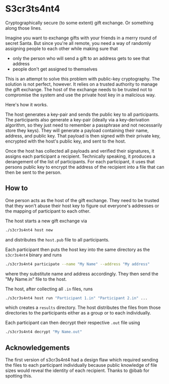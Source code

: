 # S3cr3ts4nt4

Cryptographically secure (to some extent) gift exchange. Or something along
those lines.

Imagine you want to exchange gifts with your friends in a merry round of secret
Santa. But since you're all remote, you need a way of randomly assigning people
to each other while making sure that

 * only the person who will send a gift to an address gets to see that address
 * people don't get assigned to themselves

This is an attempt to solve this problem with public-key cryptography. The
solution is not perfect, however. It relies on a trusted authority to manage
the gift exchange. The host of the exchange needs to be trusted not to
compromise the system and use the private host key in a malicious way.

Here's how it works.

The host generates a key-pair and sends the public key to all participants. The
participants also generate a key-pair (ideally via a key-derivation algorithm,
so they just need to remember a passphrase and not necessarily store they
keys). They will generate a payload containing their name, address, and public
key. That payload is then signed with their private key, encrypted with the
host's public key, and sent to the host.

Once the host has collected all payloads and verified their signatures, it
assigns each participant a recipient. Technically speaking, it produces a
derangement of the list of participants. For each participant, it uses that
persons public key to encrypt the address of the recipient into a file that can
then be sent to the person.


## How to

One person acts as the host of the gift exchange. They need to be trusted that
they won't abuse their host key to figure out everyone's addresses or the
mapping of participant to each other.

The host starts a new gift exchange via

```bash
./s3cr3s4nt4 host new
```

and distributes the `host.pub` file to all participants.

Each participant then puts the host key into the same directory as the
`s3cr3s4nt4` binary and runs

```bash
./s3cr3s4nt4 participate --name "My Name" --address "My address"
```

where they substitute name and address accordingly. They then send the "My
Name.in" file to the host.

The host, after collecting all `.in` files, runs

```bash
./s3cr3s4nt4 host run "Participant 1.in" "Participant 2.in" ...
```

which creates a `results` directory. The host distributes the files from those
directories to the participants either as a group or to each individually.

Each participant can then decrypt their respective `.out` file using

```bash
./s3cr3s4nt4 decrypt "My Name.out"
```


## Acknowledgements

The first version of s3cr3s4nt4 had a design flaw which required sending the
files to each participant individually because public knowledge of file sizes
would reveal the identity of each recipient. Thanks to @ibab for spotting this.
